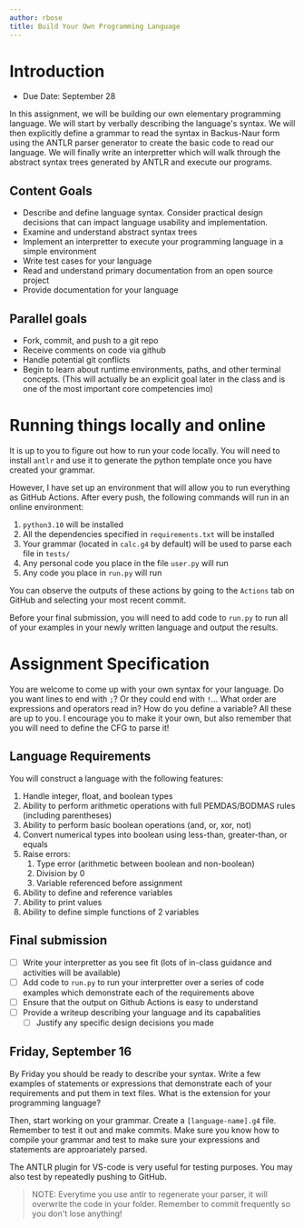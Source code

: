 ```yaml
---
author: rbose
title: Build Your Own Programming Language
---
```


# Introduction

-   Due Date: September 28

In this assignment, we will be building our own elementary programming
language. We will start by verbally describing the language's syntax. We
will then explicitly define a grammar to read the syntax in Backus-Naur
form using the ANTLR parser generator to create the basic code to read
our language. We will finally write an interpretter which will walk
through the abstract syntax trees generated by ANTLR and execute our
programs.

## Content Goals

-   Describe and define language syntax. Consider practical design
    decisions that can impact language usability and implementation.
-   Examine and understand abstract syntax trees
-   Implement an interpretter to execute your programming language in a
    simple environment
-   Write test cases for your language
-   Read and understand primary documentation from an open source
    project
-   Provide documentation for your language

## Parallel goals

-   Fork, commit, and push to a git repo
-   Receive comments on code via github
-   Handle potential git conflicts
-   Begin to learn about runtime environments, paths, and other terminal
    concepts. (This will actually be an explicit goal later in the class
    and is one of the most important core competencies imo)

# Running things locally and online

It is up to you to figure out how to run your code locally. You will
need to install `antlr` and use it to generate the python template once
you have created your grammar.

However, I have set up an environment that will allow you to run
everything as GitHub Actions. After every push, the following commands
will run in an online environment:

1.  `python3.10` will be installed
2.  All the dependencies specified in `requirements.txt` will be
    installed
3.  Your grammar (located in `calc.g4` by default) will be used to parse
    each file in `tests/`
4.  Any personal code you place in the file `user.py` will run
5.  Any code you place in `run.py` will run

You can observe the outputs of these actions by going to the `Actions`
tab on GitHub and selecting your most recent commit.

Before your final submission, you will need to add code to `run.py` to
run all of your examples in your newly written language and output the
results.

# Assignment Specification

You are welcome to come up with your own syntax for your language. Do
you want lines to end with `;`? Or they could end with `!`… What order
are expressions and operators read in? How do you define a variable? All
these are up to you. I encourage you to make it your own, but also
remember that you will need to define the CFG to parse it!

## Language Requirements

You will construct a language with the following features:

1.  Handle integer, float, and boolean types
2.  Ability to perform arithmetic operations with full PEMDAS/BODMAS
    rules (including parentheses)
3.  Ability to perform basic boolean operations (and, or, xor, not)
4.  Convert numerical types into boolean using less-than, greater-than,
    or equals
5.  Raise errors:
    1.  Type error (arithmetic between boolean and non-boolean)
    2.  Division by 0
    3.  Variable referenced before assignment
6.  Ability to define and reference variables
7.  Ability to print values
8.  Ability to define simple functions of 2 variables

## Final submission

-   [ ] Write your interpretter as you see fit (lots of in-class
    guidance and activities will be available)
-   [ ] Add code to `run.py` to run your interpretter over a series of
    code examples which demonstrate each of the requirements above
-   [ ] Ensure that the output on Github Actions is easy to understand
-   [ ] Provide a writeup describing your language and its capabalities
    -   [ ] Justify any specific design decisions you made

## Friday, September 16

By Friday you should be ready to describe your syntax. Write a few
examples of statements or expressions that demonstrate each of your
requirements and put them in text files. What is the extension for your
programming language?

Then, start working on your grammar. Create a `[language-name].g4` file.
Remember to test it out and make commits. Make sure you know how to
compile your grammar and test to make sure your expressions and
statements are approariately parsed.

The ANTLR plugin for VS-code is very useful for testing purposes. You
may also test by repeatedly pushing to GitHub.

> NOTE: Everytime you use antlr to regenerate your parser, it will
> overwrite the code in your folder. Remember to commit frequently so
> you don't lose anything!
